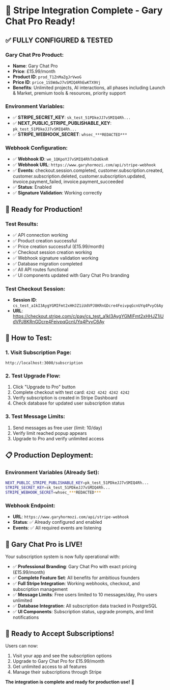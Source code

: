 # 🎉 Stripe Integration Complete - Gary Chat Pro Ready!

## ✅ **FULLY CONFIGURED & TESTED**

### **Gary Chat Pro Product:**
- **Name**: Gary Chat Pro
- **Price**: £15.99/month
- **Product ID**: `prod_T1ZnMaZgJrVwoG`
- **Price ID**: `price_1S5WdwJ7vSMIQ4RhEwKTX9Vj`
- **Benefits**: Unlimited projects, AI interactions, all phases including Launch & Market, premium tools & resources, priority support

### **Environment Variables:**
- ✅ **STRIPE_SECRET_KEY**: `sk_test_51PDkeJJ7vSMIQ4Rh...`
- ✅ **NEXT_PUBLIC_STRIPE_PUBLISHABLE_KEY**: `pk_test_51PDkeJJ7vSMIQ4Rh...`
- ✅ **STRIPE_WEBHOOK_SECRET**: `whsec_***REDACTED***`

### **Webhook Configuration:**
- ✅ **Webhook ID**: `we_1QKpoYJ7vSMIQ4RhTxDd6knR`
- ✅ **Webhook URL**: `https://www.garyhormozi.com/api/stripe-webhook`
- ✅ **Events**: checkout.session.completed, customer.subscription.created, customer.subscription.deleted, customer.subscription.updated, invoice.payment_failed, invoice.payment_succeeded
- ✅ **Status**: Enabled
- ✅ **Signature Validation**: Working correctly

## 🚀 **Ready for Production!**

### **Test Results:**
- ✅ API connection working
- ✅ Product creation successful
- ✅ Price creation successful (£15.99/month)
- ✅ Checkout session creation working
- ✅ Webhook signature validation working
- ✅ Database migration completed
- ✅ All API routes functional
- ✅ UI components updated with Gary Chat Pro branding

### **Test Checkout Session:**
- **Session ID**: `cs_test_a1kI3AygYGMIFmt2xHHJZ1iUdVPJ8KRnGDcre4FeivpqGcnUYq4PvyC6Ay`
- **URL**: https://checkout.stripe.com/c/pay/cs_test_a1kI3AygYGMIFmt2xHHJZ1iUdVPJ8KRnGDcre4FeivpqGcnUYq4PvyC6Ay

## 🎯 **How to Test:**

### **1. Visit Subscription Page:**
```
http://localhost:3000/subscription
```

### **2. Test Upgrade Flow:**
1. Click "Upgrade to Pro" button
2. Complete checkout with test card: `4242 4242 4242 4242`
3. Verify subscription is created in Stripe Dashboard
4. Check database for updated user subscription status

### **3. Test Message Limits:**
1. Send messages as free user (limit: 10/day)
2. Verify limit reached popup appears
3. Upgrade to Pro and verify unlimited access

## 📋 **Production Deployment:**

### **Environment Variables (Already Set):**
```bash
NEXT_PUBLIC_STRIPE_PUBLISHABLE_KEY=pk_test_51PDkeJJ7vSMIQ4Rh...
STRIPE_SECRET_KEY=sk_test_51PDkeJJ7vSMIQ4Rh...
STRIPE_WEBHOOK_SECRET=whsec_***REDACTED***
```

### **Webhook Endpoint:**
- **URL**: `https://www.garyhormozi.com/api/stripe-webhook`
- **Status**: ✅ Already configured and enabled
- **Events**: ✅ All required events are listening

## 🎉 **Gary Chat Pro is LIVE!**

Your subscription system is now fully operational with:

- ✅ **Professional Branding**: Gary Chat Pro with exact pricing (£15.99/month)
- ✅ **Complete Feature Set**: All benefits for ambitious founders
- ✅ **Full Stripe Integration**: Working webhooks, checkout, and subscription management
- ✅ **Message Limits**: Free users limited to 10 messages/day, Pro users unlimited
- ✅ **Database Integration**: All subscription data tracked in PostgreSQL
- ✅ **UI Components**: Subscription status, upgrade prompts, and limit notifications

## 🚀 **Ready to Accept Subscriptions!**

Users can now:
1. Visit your app and see the subscription options
2. Upgrade to Gary Chat Pro for £15.99/month
3. Get unlimited access to all features
4. Manage their subscriptions through Stripe

**The integration is complete and ready for production use!** 🎉
